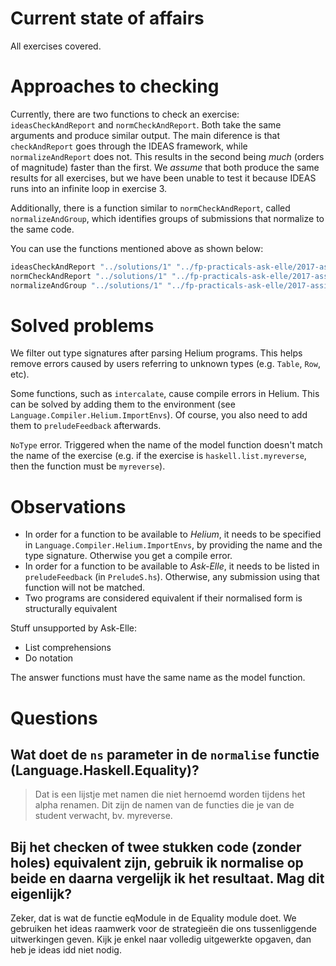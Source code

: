 # Current state of affairs

All exercises covered.

# Approaches to checking

Currently, there are two functions to check an exercise: `ideasCheckAndReport` and `normCheckAndReport`. Both take the same arguments and produce similar output. The main diference is that `checkAndReport` goes through the IDEAS framework, while `normalizeAndReport` does not. This results in the second being *much* (orders of magnitude) faster than the first. We *assume* that both produce the same results for all exercises, but we have been unable to test it because IDEAS runs into an infinite loop in exercise 3.

Additionally, there is a function similar to `normCheckAndReport`, called `normalizeAndGroup`, which identifies groups of submissions that normalize to the same code.

You can use the functions mentioned above as shown below:

```haskell
ideasCheckAndReport "../solutions/1" "../fp-practicals-ask-elle/2017-assignment1-lists/exercise1" imports1
normCheckAndReport "../solutions/1" "../fp-practicals-ask-elle/2017-assignment1-lists/exercise1" imports1
normalizeAndGroup "../solutions/1" "../fp-practicals-ask-elle/2017-assignment1-lists/exercise1" imports1
```

# Solved problems

We filter out type signatures after parsing Helium programs. This helps remove errors caused by users referring to unknown types (e.g. `Table`, `Row`, etc).

Some functions, such as `intercalate`, cause compile errors in Helium. This can be solved by adding them to the environment (see `Language.Compiler.Helium.ImportEnvs`). Of course, you also need to add them to `preludeFeedback` afterwards.

`NoType` error. Triggered when the name of the model function doesn't match the name of the exercise (e.g. if the exercise is `haskell.list.myreverse`, then the function must be `myreverse`).

# Observations

* In order for a function to be available to *Helium*, it needs to be specified in `Language.Compiler.Helium.ImportEnvs`, by providing the name and the type signature. Otherwise you get a compile error.
* In order for a function to be available to *Ask-Elle*, it needs to be listed in `preludeFeedback` (in `PreludeS.hs`). Otherwise, any submission using that function will not be matched.
* Two programs are considered equivalent if their normalised form is structurally equivalent

Stuff unsupported by Ask-Elle:
* List comprehensions
* Do notation

The answer functions must have the same name as the model function.

# Questions

## Wat doet de `ns` parameter in de `normalise` functie (Language.Haskell.Equality)?

> Dat is een lijstje met namen die niet hernoemd worden tijdens het alpha renamen. Dit zijn de namen van de functies die je van de student verwacht, bv. myreverse.

## Bij het checken of twee stukken code (zonder holes) equivalent zijn, gebruik ik normalise op beide en daarna vergelijk ik het resultaat. Mag dit eigenlijk?

Zeker, dat is wat de functie eqModule in de Equality module doet. We gebruiken het ideas raamwerk voor de strategieën die ons tussenliggende uitwerkingen geven. Kijk je enkel naar volledig uitgewerkte opgaven, dan heb je ideas idd niet nodig.
